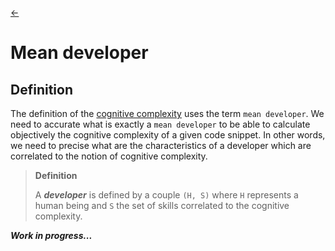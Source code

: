 [<-](README.md)
# Mean developer

## Definition

The definition of the [cognitive complexity](./cognitive-complexity.md) uses the term `mean developer`. We need to accurate what is exactly a `mean developer` to be able to calculate objectively the cognitive complexity of a given code snippet. In other words, we need to precise what are the characteristics of a developer which are correlated to the notion of cognitive complexity.

> **Definition**
> 
> A ***developer*** is defined by a couple `(H, S)` where `H` represents a human being and `S` the set of skills correlated to the cognitive complexity.



***Work in progress...***

